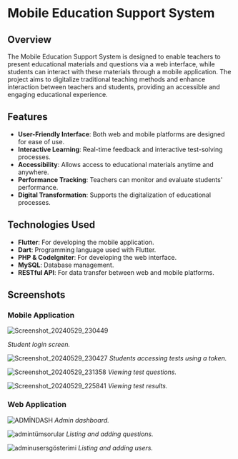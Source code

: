 # **Mobile Education Support System**

## **Overview**

The Mobile Education Support System is designed to enable teachers to present educational materials and questions via a web interface, while students can interact with these materials through a mobile application. The project aims to digitalize traditional teaching methods and enhance interaction between teachers and students, providing an accessible and engaging educational experience.

## **Features**

- **User-Friendly Interface**: Both web and mobile platforms are designed for ease of use.
- **Interactive Learning**: Real-time feedback and interactive test-solving processes.
- **Accessibility**: Allows access to educational materials anytime and anywhere.
- **Performance Tracking**: Teachers can monitor and evaluate students' performance.
- **Digital Transformation**: Supports the digitalization of educational processes.

## **Technologies Used**

- **Flutter**: For developing the mobile application.
- **Dart**: Programming language used with Flutter.
- **PHP & CodeIgniter**: For developing the web interface.
- **MySQL**: Database management.
- **RESTful API**: For data transfer between web and mobile platforms.

## **Screenshots**

### **Mobile Application**
![Screenshot_20240529_230449](https://github.com/erdemaksoy/graduation-project/assets/79666268/8c88042d-c59d-47e2-8de5-7fa2430dc2c3)

*Student login screen.*

![Screenshot_20240529_230427](https://github.com/erdemaksoy/graduation-project/assets/79666268/41250f51-7714-4686-9eea-31f794fe6593)
*Students accessing tests using a token.*

![Screenshot_20240529_231358](https://github.com/erdemaksoy/graduation-project/assets/79666268/9587eb07-b58f-430c-baaf-76e8854f8abe)
*Viewing test questions.*

![Screenshot_20240529_225841](https://github.com/erdemaksoy/graduation-project/assets/79666268/38dbe682-35b4-48e4-8921-0902137b3327)
*Viewing test results.*

### **Web Application**
![ADMİNDASH](https://github.com/erdemaksoy/graduation-project/assets/79666268/7bcda849-a34b-4fdb-bfe9-941e82f82d4f)
*Admin dashboard.*

![admintümsorular](https://github.com/erdemaksoy/graduation-project/assets/79666268/0f99a1d9-0f71-4418-a4f3-a2e078881e2f)
*Listing and adding questions.*

![adminusersgösterimi](https://github.com/erdemaksoy/graduation-project/assets/79666268/e8ed7a95-71ac-4c98-b7c3-20c7d6d795b0)
*Listing and adding users.*
